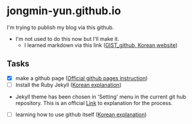 # jongmin-yun.github.io
I'm trying to publish my blog via this github.

* I'm not used to do this now but I'll make it.
  * I learned markdown via this link ([GIST_github, Korean website](https://gist.github.com/ihoneymon/652be052a0727ad59601))

## Tasks
* [x] make a github page ([Official github pages instruction](https://pages.github.com/))
* [ ] Install the Ruby Jekyll ([Korean explanation](https://gmlwjd9405.github.io/2017/10/06/Jekyll-github.io-blog-1.html))
* Jekyll theme has been chosen in 'Setting' menu in the current git hub repository. This is an official [Link](https://help.github.com/articles/adding-a-jekyll-theme-to-your-github-pages-site-with-the-jekyll-theme-chooser/) to explanation for the process.
* [ ] learning how to use github itself ([Korean explanation](https://backlog.com/git-tutorial/kr/intro/intro4_2.html))
